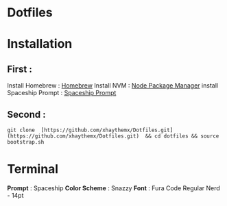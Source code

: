 # Dotfiles


# Installation

## First :

 Install Homebrew : [Homebrew](https://brew.sh)
 Install NVM :  [Node Package Manager](https://github.com/nvm-sh/nvm)
  install Spaceship Prompt : [Spaceship Prompt](https://github.com/denysdovhan/spaceship-prompt/)

## Second :

    git clone  [https://github.com/xhaythemx/Dotfiles.git](https://github.com/xhaythemx/Dotfiles.git)  && cd dotfiles && source bootstrap.sh

# Terminal

**Prompt** : Spaceship
**Color Scheme**  : Snazzy
 **Font** : Fura Code Regular Nerd - 14pt
 
